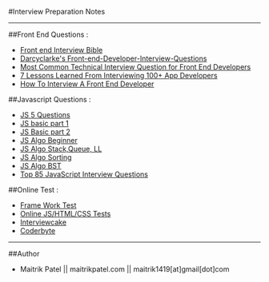 #Interview Preparation Notes

---

##Front End Questions :

- [Front end Interview Bible](http://www.thatjsdude.com/interview) 
- [Darcyclarke's Front-end-Developer-Interview-Questions](https://github.com/darcyclarke/Front-end-Developer-Interview-Questions) 
- [Most Common Technical Interview Question for Front End Developers](http://www.frontendjournal.com/most-common-technical-interview-question-for-frontend-developers)
- [7 Lessons Learned From Interviewing 100+ App Developers](https://medium.com/@stevepyoung/7-lessons-learned-from-interviewing-100-app-developers-fee26e0dec97)
- [How To Interview A Front End Developer](http://ilikekillnerds.com/2014/09/how-to-interview-a-front-end-developer-and-how-to-prepare-for-a-front-end-developer-interview/)

##Javascript Questions :

- [JS 5 Questions](https://medium.com/humans-create-software/how-do-you-judge-a-javascript-programmer-by-only-5-questions-f2abdf7dfd4a)
- [JS basic part 1](http://www.thatjsdude.com/interview/js2.html)
- [JS Basic part 2](http://www.thatjsdude.com/interview/dom.html)
- [JS Algo Beginner](http://www.thatjsdude.com/interview/js1.html)
- [JS Algo Stack,Queue, LL](http://www.thatjsdude.com/interview/linkedList.html)
- [JS Algo Sorting](http://khan4019.github.io/front-end-Interview-Questions/sort.html)
- [JS Algo BST](http://khan4019.github.io/front-end-Interview-Questions/bst.html)
- [Top 85 JavaScript Interview Questions](http://career.guru99.com/top-85-javascript-interview-questions) 


##Online Test :

- [Frame Work Test](http://dedesigntheweb.com) 
- [Online JS/HTML/CSS Tests](https://sitthetest.com/tests) 
- [Interviewcake](https://www.interviewcake.com) 
- [Coderbyte](http://coderbyte.com) 

---
##Author

- Maitrik Patel || maitrikpatel.com || maitrik1419[at]gmail[dot]com
